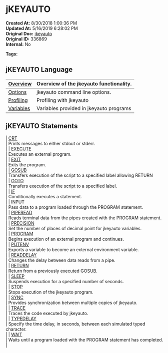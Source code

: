 # jKEYAUTO

**Created At:** 8/30/2018 1:00:36 PM  
**Updated At:** 5/16/2019 6:28:02 PM  
**Original Doc:** [jkeyauto](https://docs.jbase.com/48575-jkeyauto/jkeyauto)  
**Original ID:** 336869  
**Internal:** No  

**Tags:**
<badge text='program performance' vertical='middle' />
<badge text='program profiling' vertical='middle' />

## jKEYAUTO Language 


| [Overview](./../jkeyauto-overview)<br> | Overview of the jkeyauto functionality.<br> |
| --- | --- |
| [Options](./../options)<br> | jkeyauto command line options.<br> |
| [Profiling](./../jkeyauto-profiling)<br> | Profiling with jkeyauto<br> |
| [Variables](./../jkeyauto-variables)<br> | Variables provided in jkeyauto programs<br> |




## jKEYAUTO Statements


| [CRT](./../../../../jbase-basic-%28jbc%29/crt)<br> | Prints messages to either stdout or stderr.<br> |
| [EXECUTE](./../execute)<br> | Executes an external program.<br> |
| [EXIT](./../exit)<br> | Exits the program.<br> |
| [GOSUB](./../gosub)<br> | Transfers execution of the script to a specified label allowing RETURN<br> |
| [GOTO](336880-goto)<br> | Transfers execution of the script to a specified label.<br> |
| [IF](336879-if)<br> | Conditionally executes a statement.<br> |
| [INPUT](./../input)<br> | Pass data to a program loaded through the PROGRAM statement.<br> |
| [PIPEREAD](./../piperead)<br> | Reads terminal data from the pipes created with the PROGRAM statement.<br> |
| [PRECISION](precision)<br> | Set the number of places of decimal point for jkeyauto variables.<br> |
| [PROGRAM](./../program)<br> | Begins execution of an external program and continues.<br> |
| [PUTENV](./../putenv)<br> | Exports a variable to become an external environment variable.<br> |
| [READDELAY](./../readdelay)<br> | Changes the delay between data reads from a pipe.<br> |
| [RETURN](./../return)<br> | Return from a previously executed GOSUB.<br> |
| [SLEEP](https://https://static.zumasys.com/jbase/r99/knowledgebase/manuals/3.0/30manpages/man/jke2_JKEYAUTO.SLEEP.htm)<br> | Suspends execution for a specified number of seconds.<br> |
| [STOP](./../stop)<br> | Stops execution of the jkeyauto program.<br> |
| [SYNC](./../sync)<br> | Provides synchronization between multiple copies of jkeyauto.<br> |
| [TRACE](./../trace)<br> | Traces the code executed by jkeyauto.<br> |
| [TYPEDELAY](./../typedelay)<br> | Specify the time delay, in seconds, between each simulated typed character.<br> |
| [WAIT](./../wait)<br> | Waits until a program loaded with the PROGRAM statement has completed.<br> |


